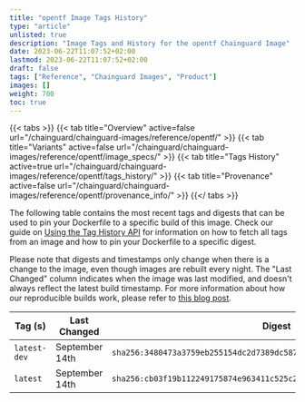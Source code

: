 ```yaml
---
title: "opentf Image Tags History"
type: "article"
unlisted: true
description: "Image Tags and History for the opentf Chainguard Image"
date: 2023-06-22T11:07:52+02:00
lastmod: 2023-06-22T11:07:52+02:00
draft: false
tags: ["Reference", "Chainguard Images", "Product"]
images: []
weight: 700
toc: true
---
```


{{< tabs >}}
{{< tab title="Overview" active=false url="/chainguard/chainguard-images/reference/opentf/" >}}
{{< tab title="Variants" active=false url="/chainguard/chainguard-images/reference/opentf/image_specs/" >}}
{{< tab title="Tags History" active=true url="/chainguard/chainguard-images/reference/opentf/tags_history/" >}}
{{< tab title="Provenance" active=false url="/chainguard/chainguard-images/reference/opentf/provenance_info/" >}}
{{</ tabs >}}

The following table contains the most recent tags and digests that can be used to pin your Dockerfile to a specific build of this image. Check our guide on [Using the Tag History API](/chainguard/chainguard-images/using-the-tag-history-api/) for information on how to fetch all tags from an image and how to pin your Dockerfile to a specific digest.

Please note that digests and timestamps only change when there is a change to the image, even though images are rebuilt every night. The "Last Changed" column indicates when the image was last modified, and doesn't always reflect the latest build timestamp. For more information about how our reproducible builds work, please refer to [this blog post](https://www.chainguard.dev/unchained/reproducing-chainguards-reproducible-image-builds).

| Tag (s)       | Last Changed   | Digest                                                                    |
|---------------|----------------|---------------------------------------------------------------------------|
|  `latest-dev` | September 14th | `sha256:3480473a3759eb255154dc2d7389dc587a02f5a21c4e157b83aecc43727e6998` |
|  `latest`     | September 14th | `sha256:cb03f19b112249175874e963411c525c2f989cf111d033cec8c7439221fb35fb` |

